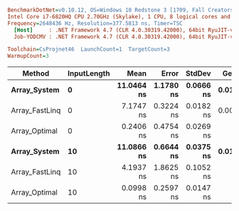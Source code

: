 ``` ini

BenchmarkDotNet=v0.10.12, OS=Windows 10 Redstone 3 [1709, Fall Creators Update] (10.0.16299.248)
Intel Core i7-6820HQ CPU 2.70GHz (Skylake), 1 CPU, 8 logical cores and 4 physical cores
Frequency=2648436 Hz, Resolution=377.5813 ns, Timer=TSC
  [Host]     : .NET Framework 4.7 (CLR 4.0.30319.42000), 64bit RyuJIT-v4.7.2633.0
  Job-YODCMV : .NET Framework 4.7 (CLR 4.0.30319.42000), 64bit RyuJIT-v4.7.2633.0

Toolchain=CsProjnet46  LaunchCount=1  TargetCount=3  
WarmupCount=3  

```
|         Method | InputLength |       Mean |     Error |    StdDev |  Gen 0 | Allocated |
|--------------- |------------ |-----------:|----------:|----------:|-------:|----------:|
|   **Array_System** |           **0** | **11.0464 ns** | **1.1780 ns** | **0.0666 ns** | **0.0152** |      **64 B** |
| Array_FastLinq |           0 |  7.1747 ns | 0.3224 ns | 0.0182 ns | 0.0076 |      32 B |
|  Array_Optimal |           0 |  0.2406 ns | 0.4754 ns | 0.0269 ns |      - |       0 B |
|   **Array_System** |          **10** | **11.0866 ns** | **0.6644 ns** | **0.0375 ns** | **0.0152** |      **64 B** |
| Array_FastLinq |          10 |  4.1937 ns | 1.8625 ns | 0.1052 ns |      - |       0 B |
|  Array_Optimal |          10 |  0.0998 ns | 0.2597 ns | 0.0147 ns |      - |       0 B |
